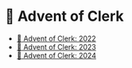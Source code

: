 # 🎄 Advent of Clerk

- [🎄 Advent of Clerk: 2022](https://github.clerk.garden/a1exsh/advent-of-clerk-2022/)
- [🎄 Advent of Clerk: 2023](https://github.clerk.garden/a1exsh/advent-of-clerk-2023/)
- [🎄 Advent of Clerk: 2024](https://github.clerk.garden/a1exsh/advent-of-clerk-2024/)
